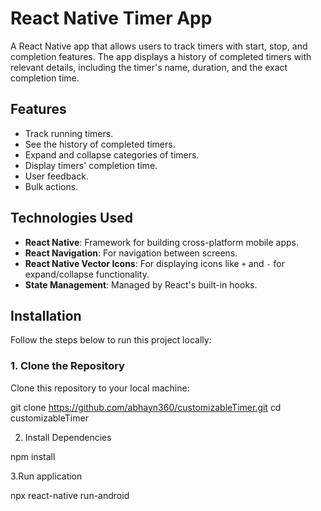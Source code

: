 # React Native Timer App

A React Native app that allows users to track timers with start, stop, and completion features. The app displays a history of completed timers with relevant details, including the timer's name, duration, and the exact completion time.

## Features
- Track running timers.
- See the history of completed timers.
- Expand and collapse categories of timers.
- Display timers' completion time.
- User feedback.
- Bulk actions.


## Technologies Used
- **React Native**: Framework for building cross-platform mobile apps.
- **React Navigation**: For navigation between screens.
- **React Native Vector Icons**: For displaying icons like `+` and `-` for expand/collapse functionality.
- **State Management**: Managed by React's built-in hooks.

## Installation

Follow the steps below to run this project locally:

### 1. Clone the Repository

Clone this repository to your local machine:

git clone https://github.com/abhayn360/customizableTimer.git
cd customizableTimer


2. Install Dependencies

npm install

3.Run application

npx react-native run-android



